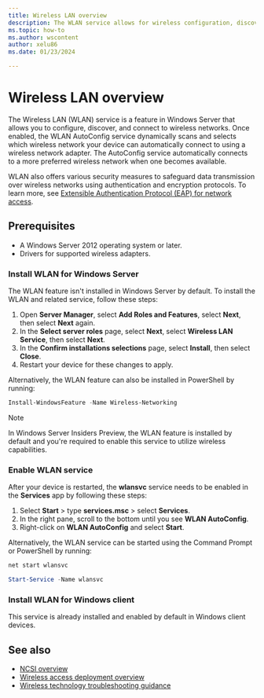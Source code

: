 ```yaml
---
title: Wireless LAN overview
description: The WLAN service allows for wireless configuration, discovery, and connectivity using a wireless adapter in Windows devices.
ms.topic: how-to
ms.author: wscontent
author: xelu86
ms.date: 01/23/2024

---
```


# Wireless LAN overview

The Wireless LAN (WLAN) service is a feature in Windows Server that allows you to configure, discover, and connect to wireless networks. Once enabled, the WLAN AutoConfig service dynamically scans and selects which wireless network your device can automatically connect to using a wireless network adapter. The AutoConfig service automatically connects to a more preferred wireless network when one becomes available.

WLAN also offers various security measures to safeguard data transmission over wireless networks using authentication and encryption protocols. To learn more, see [Extensible Authentication Protocol (EAP) for network access](../extensible-authentication-protocol/network-access.md).

## Prerequisites

- A Windows Server 2012 operating system or later.
- Drivers for supported wireless adapters.

### Install WLAN for Windows Server

The WLAN feature isn't installed in Windows Server by default. To install the WLAN and related service, follow these steps:

1. Open **Server Manager**, select **Add Roles and Features**, select **Next**, then select **Next** again.
1. In the **Select server roles** page, select **Next**, select **Wireless LAN Service**, then select **Next**.
1. In the **Confirm installations selections** page, select **Install**, then select **Close**.
1. Restart your device for these changes to apply.

Alternatively, the WLAN feature can also be installed in PowerShell by running:

```powershell
Install-WindowsFeature -Name Wireless-Networking
```

> [!NOTE]
> In Windows Server Insiders Preview, the WLAN feature is installed by default and you're required to enable this service to utilize wireless capabilities.

### Enable WLAN service

After your device is restarted, the **wlansvc** service needs to be enabled in the **Services** app by following these steps:

1. Select **Start** > type **services.msc** > select **Services**.
1. In the right pane, scroll to the bottom until you see **WLAN AutoConfig**.
1. Right-click on **WLAN AutoConfig** and select **Start**.

Alternatively, the WLAN service can be started using the Command Prompt or PowerShell by running:

```cmd
net start wlansvc
```

```powershell
Start-Service -Name wlansvc
```

### Install WLAN for Windows client

This service is already installed and enabled by default in Windows client devices.

## See also

- [NCSI overview](../../ncsi/ncsi-overview.md)
- [Wireless access deployment overview](../../core-network-guide/cncg/wireless/b-wireless-access-deploy-overview.md)
- [Wireless technology troubleshooting guidance](/troubleshoot/windows-server/networking/troubleshoot-wireless-technologies)
